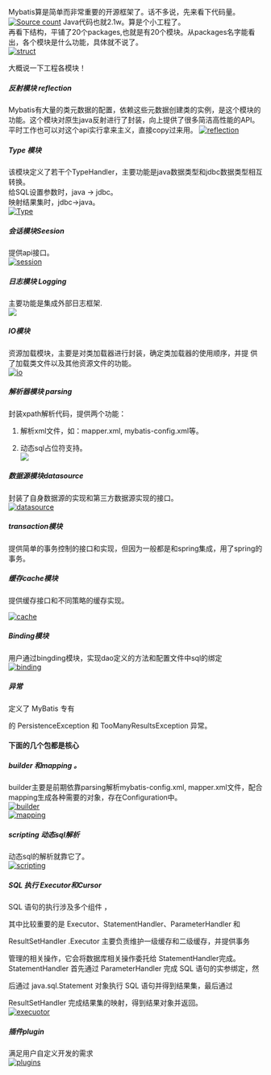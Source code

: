 Mybatis算是简单而非常重要的开源框架了。话不多说，先来看下代码量。   
[![Source count](https://github.com/flysnow911/Blogs/blob/master/Mybatis/images/sourcecount.png "Source count")](https://github.com/flysnow911/Blogs/blob/master/Mybatis/images/sourcecount.png "Source count")
Java代码也就2.1w。算是个小工程了。   
再看下结构，平铺了20个packages,也就是有20个模块。从packages名字能看出，各个模块是什么功能，具体就不说了。   
[![struct](https://github.com/flysnow911/Blogs/blob/master/Mybatis/images/Struct.png "struct")](https://github.com/flysnow911/Blogs/blob/master/Mybatis/images/Struct.png "struct")   

大概说一下工程各模块！
##### 反射模块 reflection  
Mybatis有大量的类元数据的配置，依赖这些元数据创建类的实例，是这个模块的功能。这个模块对原生java反射进行了封装，向上提供了很多简洁高性能的API。平时工作也可以对这个api实行拿来主义，直接copy过来用。
[![reflection](https://github.com/flysnow911/Blogs/blob/master/Mybatis/images/reflection.png "reflection")](https://github.com/flysnow911/Blogs/blob/master/Mybatis/images/reflection.png "reflection")   

##### Type 模块  
 
该模块定义了若干个TypeHandler，主要功能是java数据类型和jdbc数据类型相互转换。  
给SQL设置参数时，java -> jdbc。  
映射结果集时，jdbc->java。  
[![Type](https://github.com/flysnow911/Blogs/blob/master/Mybatis/images/Type.png "Type")](https://github.com/flysnow911/Blogs/blob/master/Mybatis/images/Type.png "Type")

##### 会话模块Seesion    
提供api接口。   
[![session](https://github.com/flysnow911/Blogs/blob/master/Mybatis/images/session.png "session")](https://github.com/flysnow911/Blogs/blob/master/Mybatis/images/session.png "session")
##### 日志模块 Logging
主要功能是集成外部日志框架.  
[![](https://github.com/flysnow911/Blogs/tree/master/Mybatis/images/logging.png)](https://github.com/flysnow911/Blogs/tree/master/Mybatis/images/logging.png)

##### IO模块  
资源加载模块，主要是对类加载器进行封装，确定类加载器的使用顺序，并提
供了加载类文件以及其他资源文件的功能。   
[![io](https://github.com/flysnow911/Blogs/blob/master/Mybatis/images/io.png "io")](https://github.com/flysnow911/Blogs/blob/master/Mybatis/images/io.png "io")

##### 解析器模块 parsing      

封装xpath解析代码，提供两个功能：

1. 解析xml文件，如：mapper.xml, mybatis-config.xml等。   

2. 动态sql占位符支持。    
[![](https://github.com/flysnow911/Blogs/tree/master/Mybatis/images/mapper.png)](https://github.com/flysnow911/Blogs/tree/master/Mybatis/images/mapper.png)

##### 数据源模块datasource    
封装了自身数据源的实现和第三方数据源实现的接口。   
[![datasource](https://github.com/flysnow911/Blogs/blob/master/Mybatis/images/datasource.png "datasource")](https://github.com/flysnow911/Blogs/blob/master/Mybatis/images/datasource.png "datasource")
##### transaction模块   
提供简单的事务控制的接口和实现，但因为一般都是和spring集成，用了spring的事务。   

##### 缓存cache模块    
提供缓存接口和不同策略的缓存实现。   

[![cache](https://github.com/flysnow911/Blogs/blob/master/Mybatis/images/cache.png "cache")](https://github.com/flysnow911/Blogs/blob/master/Mybatis/images/cache.png "cache")

##### Binding模块   

用户通过bingding模块，实现dao定义的方法和配置文件中sql的绑定     
[![binding](https://github.com/flysnow911/Blogs/blob/master/Mybatis/images/binding.png "binding")](https://github.com/flysnow911/Blogs/blob/master/Mybatis/images/binding.png "binding")

##### 异常   

定义了 MyBatis 专有

的 PersistenceException 和 TooManyResultsException 异常。  

#### 下面的几个包都是核心

##### builder 和mapping 。

builder主要是前期依靠parsing解析mybatis-config.xml, mapper.xml文件，配合mapping生成各种需要的对象，存在Configuration中。   
[![builder](https://github.com/flysnow911/Blogs/blob/master/Mybatis/images/builder.png "builder")](https://github.com/flysnow911/Blogs/blob/master/Mybatis/images/builder.png "builder")   
[![mapping](https://github.com/flysnow911/Blogs/blob/master/Mybatis/images/mapping "mapping.png")](https://github.com/flysnow911/Blogs/blob/master/Mybatis/images/mapping "mapping.png")

##### scripting 动态sql解析   

动态sql的解析就靠它了。  
[![scripting](https://github.com/flysnow911/Blogs/blob/master/Mybatis/images/scripting.png "scripting")](https://github.com/flysnow911/Blogs/blob/master/Mybatis/images/scripting.png "scripting")

##### SQL 执行 Executor和Cursor

SQL 语句的执行涉及多个组件 ，

其中比较重要的是 Executor、StatementHandler、ParameterHandler 和 

ResultSetHandler .Executor 主要负责维护一级缓存和二级缓存，并提供事务

管理的相关操作，它会将数据库相关操作委托给 StatementHandler完成。
StatementHandler 首先通过 ParameterHandler 完成 SQL 语句的实参绑定，然

后通过 java.sql.Statement 对象执行 SQL 语句并得到结果集，最后通过 

ResultSetHandler 完成结果集的映射，得到结果对象并返回。  
[![execuotor](https://github.com/flysnow911/Blogs/blob/master/Mybatis/images/executor.png "execuotor")](https://github.com/flysnow911/Blogs/blob/master/Mybatis/images/executor.png "execuotor")

##### 插件plugin

满足用户自定义开发的需求   
[![plugins](https://github.com/flysnow911/Blogs/blob/master/Mybatis/images/plugins.png "plugins")](https://github.com/flysnow911/Blogs/blob/master/Mybatis/images/plugins.png "plugins")





